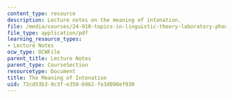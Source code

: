 ```yaml
---
content_type: resource
description: Lecture notes on the meaning of intonation.
file: /media/courses/24-910-topics-in-linguistic-theory-laboratory-phonology-spring-2007/72cd53b39c3fe350b962fe3d098ef930_lec8_focus.pdf
file_type: application/pdf
learning_resource_types:
- Lecture Notes
ocw_type: OCWFile
parent_title: Lecture Notes
parent_type: CourseSection
resourcetype: Document
title: The Meaning of Intonation
uid: 72cd53b3-9c3f-e350-b962-fe3d098ef930
---
```

